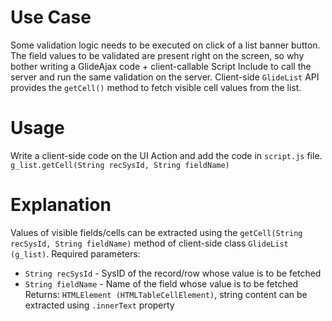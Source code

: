 # Use Case

Some validation logic needs to be executed on click of a list banner button. The field values to be validated are present right on the screen, so why bother writing a GlideAjax code + client-callable Script Include to call the server and run the same validation on the server. Client-side ```GlideList``` API provides the ```getCell()``` method to fetch visible cell values from the list.


# Usage

Write a client-side code on the UI Action and add the code in ```script.js``` file.
```g_list.getCell(String recSysId, String fieldName)```


# Explanation

Values of visible fields/cells can be extracted using the ```getCell(String recSysId, String fieldName)``` method of client-side class ```GlideList (g_list)```. Required parameters:
  - ```String recSysId``` - SysID of the record/row whose value is to be fetched
  - ```String fieldName``` - Name of the field whose value is to be fetched
Returns: ```HTMLElement (HTMLTableCellElement)```, string content can be extracted using ```.innerText``` property
